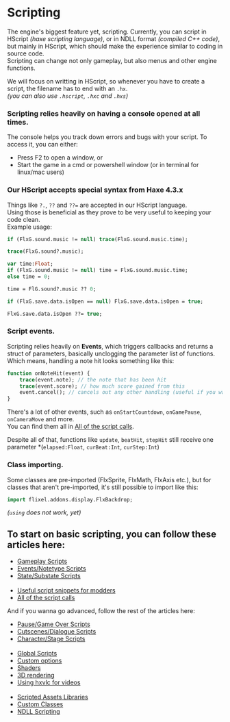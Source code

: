 # Scripting

The engine's biggest feature yet, scripting. Currently, you can script in HScript *(haxe scripting language)*, or in NDLL format *(compiled C++ code)*, but mainly in HScript, which should make the experience similar to coding in source code.<br>
Scripting can change not only gameplay, but also menus and other engine functions.<br>

We will focus on writting in HScript, so whenever you have to create a script, the filename has to end with an ``.hx``.<br>
*(you can also use ``.hscript``, ``.hxc`` and ``.hxs``)*

### Scripting relies heavily on having a console opened at all times.
The console helps you track down errors and bugs with your script. To access it, you can either:
- Press F2 to open a window, or
- Start the game in a cmd or powershell window (or in terminal for linux/mac users)

### Our HScript accepts special syntax from Haxe 4.3.x
Things like ``?.``, ``??`` and ``??=`` are accepted in our HScript language.<br>
Using those is beneficial as they prove to be very useful to keeping your code clean.<br>
Example usage:
```hx
if (FlxG.sound.music != null) trace(FlxG.sound.music.time);

trace(FlxG.sound?.music);
```
```hx
var time:Float;
if (FlxG.sound.music != null) time = FlxG.sound.music.time;
else time = 0;

time = FlG.sound?.music ?? 0;
```
```hx
if (FlxG.save.data.isOpen == null) FlxG.save.data.isOpen = true;

FlxG.save.data.isOpen ??= true;
```

### Script events.

Scripting relies heavily on **Events**, which triggers callbacks and returns a struct of parameters, basically unclogging the parameter list of functions.<br>
Which means, handling a note hit looks something like this:
```hx
function onNoteHit(event) {
    trace(event.note); // the note that has been hit
    trace(event.score); // how much score gained from this
    event.cancel(); // cancels out any other handling (useful if you want to write custom note pressing)
}
```
There's a lot of other events, such as ``onStartCountdown``, ``onGamePause``, ``onCameraMove`` and more.<br>
You can find them all in <a href="../All of the script calls.md">All of the script calls</a>.

Despite all of that, functions like ``update``, ``beatHit``, ``stepHit`` still receive one parameter *(``elapsed:Float``, ``curBeat:Int``, ``curStep:Int``)

### Class importing.

Some classes are pre-imported (FlxSprite, FlxMath, FlxAxis etc.), but for classes that aren't pre-imported, it's still possible to import like this: 
```hx
import flixel.addons.display.FlxBackdrop;
```
*(``using`` does not work, yet)*

## To start on basic scripting, you can follow these articles here:
- <a href="./PlayState Scripts/Gameplay Scripts.md">Gameplay Scripts</a>
- <a href="./PlayState Scripts/Events or Notetype Scripts.md">Events/Notetype Scripts</a>
- <a href="./State or Substate Scripts.md">State/Substate Scripts</a><br><br>
- <a href="./Useful script snippets for modders.md">Useful script snippets for modders</a>
- <a href="./All of the script calls.md">All of the script calls</a>

And if you wanna go advanced, follow the rest of the articles here:
- <a href="./PlayState Scripts/Pause or Game Over Scripts.md">Pause/Game Over Scripts</a>
- <a href="./PlayState Scripts/Cutscenes or Dialogue Scripts.md.md">Cutscenes/Dialogue Scripts</a>
- <a href="./PlayState Scripts/Character or Stage Scripts.md.md">Character/Stage Scripts</a><br><br>
- <a href="./Global Scripts.md">Global Scripts</a>
- <a href="./Custom options.md">Custom options</a>
- <a href="./Shaders.md">Shaders</a>
- <a href="./3D rendering.md">3D rendering</a>
- <a href="./Using hxvlc for videos.md">Using hxvlc for videos</a><br><br>
- <a href="./Scripted Assets Libraries.md">Scripted Assets Libraries</a>
- <a href="./Custom Classes.md">Custom Classes</a>
- <a href="./NDLL Scripting.md">NDLL Scripting</a>